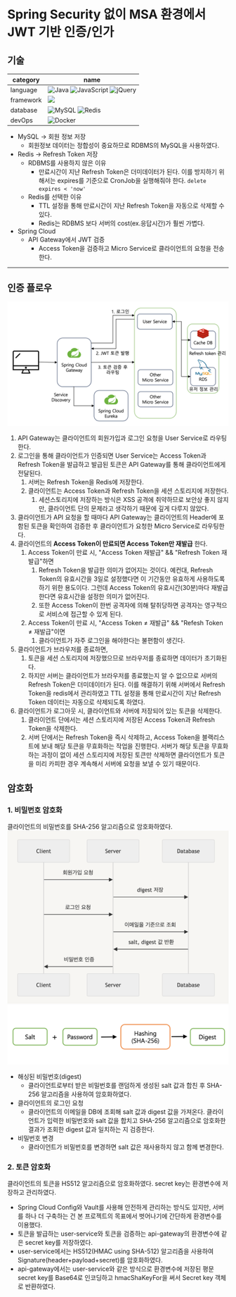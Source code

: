 # Spring Security 없이 MSA 환경에서 JWT 기반 인증/인가 


## 기술

| category  | name                                                                                                                                                                                                                                                                                                                                                   |
|-----------|--------------------------------------------------------------------------------------------------------------------------------------------------------------------------------------------------------------------------------------------------------------------------------------------------------------------------------------------------------|
| language  | ![Java](https://img.shields.io/badge/java17-%23ED8B00.svg?style=for-the-badge&logo=openjdk&logoColor=white) ![JavaScript](https://img.shields.io/badge/javascript-%23323330.svg?style=for-the-badge&logo=javascript&logoColor=%23F7DF1E)  ![jQuery](https://img.shields.io/badge/jquery-%230769AD.svg?style=for-the-badge&logo=jquery&logoColor=white) |
| framework | <img src="https://img.shields.io/badge/springboot-6DB33F?style=for-the-badge&logo=springboot&logoColor=white">                                                                                                                                                                                                                                         
| database  | ![MySQL](https://img.shields.io/badge/mysql-%2300f.svg?style=for-the-badge&logo=mysql&logoColor=white) ![Redis](https://img.shields.io/badge/redis-%23DD0031.svg?style=for-the-badge&logo=redis&logoColor=white)                                                                                                                                                                                                                                                |
| devOps    | ![Docker](https://img.shields.io/badge/docker-%230db7ed.svg?style=for-the-badge&logo=docker&logoColor=white)                                                                                                                                                                                                                                                      |


- MySQL → 회원 정보 저장
    - 회원정보 데이터는 정합성이 중요하므로 RDBMS의 MySQL을 사용하였다.
- Redis → Refresh Token 저장
    - RDBMS를 사용하지 않은 이유
        - 만료시간이 지난 Refresh Token은 더미데이터가 된다. 이를 방지하기 위해서는 expires를 기준으로 CronJob을 실행해줘야 한다. `delete expires < 'now'`
    - Redis를 선택한 이유
        - TTL 설정을 통해 만료시간이 지난 Refresh Token을 자동으로 삭제할 수 있다.
        - Redis는 RDBMS 보다 서버의 cost(ex.응답시간)가 훨씬 가볍다.
- Spring Cloud
    - API Gateway에서 JWT 검증
        - Access Token을 검증하고 Micro Service로 클라이언트의 요청을 전송한다.
  
---

## 인증 플로우
![img.png](img.png)

1. API Gateway는 클라이언트의 회원가입과 로그인 요청을 User Service로 라우팅한다.
2. 로그인을 통해 클라이언트가 인증되면 User Service는 Access Token과 Refresh Token을 발급하고 발급된 토큰은 API Gateway를 통해 클라이언트에게 전달된다.
    1. 서버는 Refresh Token을 Redis에 저장한다.
    2. 클라이언트는 Access Token과 Refresh Token을 세션 스토리지에 저장한다.
        1. 세션스토리지에 저장하는 방식은 XSS 공격에 취약하므로 보안상 좋지 않지만, 클라이언트 단의 문제라고 생각하기 때문에 깊게 다루지 않았다.
3. 클라이언트가 API 요청을 할 때마다 API Gateway는 클라이언트의 Header에 포함된 토큰을 확인하여 검증한 후 클라이언트가 요청한 Micro Service로 라우팅한다.
4. 클라이언트의 **Access Token이 만료되면 Access Token만 재발급** 한다.
    1. Access Token이 만료 시, "Access Token 재발급" &&  "Refresh Token 재발급"하면
        1. Refresh Token을 발급한 의미가 없어지는 것이다. 예컨대, Refresh Token의 유효시간을 3일로 설정했다면 이 기간동안 유효하게 사용하도록 하기 위한 용도이다. 그런데 Access Token의 유효시간(30분)마다 재발급한다면 유효시간을 설정한 의미가 없어진다.
        2. 또한 Access Token이 한번 공격자에 의해 탈취당하면 공격자는 영구적으로 서비스에 접근할 수 있게 된다.
    2. Access Token이 만료 시, "Access Token ≠ 재발급" && "Refesh Token ≠ 재발급"이면
        1. 클라이언트가 자주 로그인을 해야한다는 불편함이 생긴다.
5. 클라이언트가 브라우저를 종료하면,
    1. 토큰을 세션 스토리지에 저장했으므로 브라우저를 종료하면 데이터가 초기화된다.
    2. 하지만 서버는 클라이언트가 브라우저를 종료했는지 알 수 없으므로 서버의 Refresh Token은 더미데이터가 된다. 이를 해결하기 위해 서버에서 Refresh Token을 redis에서 관리하였고 TTL 설정을 통해 만료시간이 지난 Refresh Token 데이터는 자동으로 삭제되도록 하였다.
6. 클라이언트가 로그아웃 시, 클라이언트와 서버에 저장되어 있는 토큰을 삭제한다.
    1. 클라이언트 단에서는 세션 스토리지에 저장된 Access Token과 Refresh Token을 삭제한다.
    2. 서버 단에서는 Refresh Token을 즉시 삭제하고, Access Token을 블랙리스트에 보내 해당 토큰을 무효화하는 작업을 진행한다. 서버가 해당 토큰을 무효화하는 과정이 없이 세션 스토리지에 저장된 토큰만 삭제하면 클라이언트가 토큰을 미리 카피한 경우 계속해서 서버에 요청을 보낼 수 있기 때문이다.


## 암호화
### 1. 비밀번호 암호화
클라이언트의 비밀번호를 SHA-256 알고리즘으로 암호화하였다.
![img_4.png](img_4.png)
![img_3.png](img_3.png)
- 해싱된 비밀번호(digest)
    - 클라이언트로부터 받은 비밀번호를 랜덤하게 생성된 salt 값과 합친 후 SHA-256 알고리즘을 사용하여 암호화하였다.
- 클라이언트의 로그인 요청
  - 클라이언트의 이메일을 DB에 조회해 salt 값과 digest 값을 가져온다. 클라이언트가 입력한 비밀번호와 salt 값을 합치고 SHA-256 알고리즘으로 암호화한 결과가 조회한 digest 값과 일치하는 지 검증한다. 
- 비밀번호 변경
  - 클라이언트가 비밀번호를 변경하면 salt 값은 재사용하지 않고 함께 변경한다.

### 2. 토큰 암호화
클라이언트의 토큰을 HS512 알고리즘으로 암호화하였다.
secret key는 환경변수에 저장하고 관리하였다.

- Spring Cloud Config와 Vault를 사용해 안전하게 관리하는 방식도 있지만, 서버를 하나 더 구축하는 건 본 프로젝트의 목표에서 벗어나기에 간단하게 환경변수를 이용했다.
- 토큰을 발급하는 user-service와 토큰을 검증하는 api-gateway의 환경변수에 같은 secret key를 저장하였다.
- user-service에서는 HS512(HMAC using SHA-512) 알고리즘을 사용하여 Signature(header+payload+secret)를 암호화하였다.
- api-gateway에서는 user-service와 같은 방식으로 환경변수에 저장된 평문 secret key를 Base64로 인코딩하고 hmacShaKeyFor을 써서 Secret key 객체로 반환하였다.


